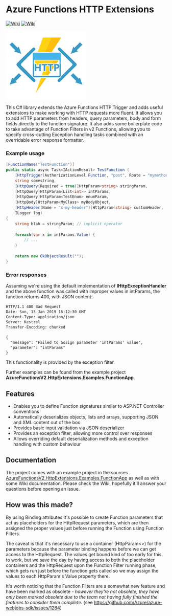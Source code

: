 # Azure Functions HTTP Extensions

[![Wiki](https://img.shields.io/badge/docs-in%20wiki-green.svg?style=flat)](https://github.com/Jusas/AzureFunctionsV2.HttpExtensions/wiki) 
[![Wiki](https://img.shields.io/nuget/v/AzureFunctionsV2.HttpExtensions.svg)](https://www.nuget.org/packages/AzureFunctionsV2.HttpExtensions/) 

![Logo](assets/logo.png)


This C# library extends the Azure Functions HTTP Trigger and adds useful extensions to 
make working with HTTP requests more fluent. It allows you to
add HTTP parameters from headers, query parameters, body and form fields directly
to the function signature. It also adds some boilerplate code to take advantage of
Function Filters in v2 Functions, allowing you to specify cross-cutting Exception 
handling tasks combined with an overridable error response formatter.

### Example usage

```C#
[FunctionName("TestFunction")]
public static async Task<IActionResult> TestFunction (
    [HttpTrigger(AuthorizationLevel.Function, "post", Route = "mymethod/{somestring}")] HttpRequest req,
    string somestring,
    [HttpQuery(Required = true)]HttpParam<string> stringParam,
    [HttpQuery]HttpParam<List<int>> intParams,
    [HttpQuery]HttpParam<TestEnum> enumParam,
    [HttpBody]HttpParam<MyClass> myBodyObject,
    [HttpHeader(Name = "x-my-header")]HttpParam<string> customHeader,
    ILogger log)
{
	string blah = stringParam; // implicit operator

	foreach(var x in intParams.Value) {
		// ...
	}

    return new OkObjectResult("");
}
```

### Error responses

Assuming we're using the default implementation of __IHttpExceptionHandler__ and the above function was called with improper values in intParams, the function returns 400, with JSON content:

```
HTTP/1.1 400 Bad Request
Date: Sun, 13 Jan 2019 16:12:30 GMT
Content-Type: application/json
Server: Kestrel
Transfer-Encoding: chunked

{
  "message": "Failed to assign parameter 'intParams' value",
  "parameter": "intParams"
}
```

This functionality is provided by the exception filter.

Further examples can be found from the example project __AzureFunctionsV2.HttpExtensions.Examples.FunctionApp__.


## Features

- Enables you to define Function signatures similar to ASP.NET Controller conventions
- Automatically deserializes objects, lists and arrays, supporting JSON and XML content out of the box
- Provides basic input validation via JSON deserializer
- Provides an exception filter, allowing more control over responses
- Allows overriding default deserialization methods and exception handling with custom behaviour

## Documentation

The project comes with an example project in the sources [AzureFunctionsV2.HttpExtensions.Examples.FunctionApp](https://github.com/Jusas/AzureFunctionsV2.HttpExtensions/tree/master/src/AzureFunctionsV2.HttpExtensions.Examples.FunctionApp) as well as with some Wiki documentation. Please check the Wiki, hopefully it'll answer your questions before opening an issue.

## How was this made?

By using Binding attributes it's possible to create Function parameters
that act as placeholders for the HttpRequest parameters, which are then assigned 
the proper values just before running the Function using Function Filters.

The caveat is that it's necessary to use a container (HttpParam<>) for the parameters
because the parameter binding happens before we can get access to the HttpRequest. The
values get bound kind of too early for this to work, but we save the day by having 
access to both the placeholder containers and the HttpRequest upon the Function Filter
running phase, which gets run just before the function gets called so we may assign
the values to each HttpParam's Value property there.

It's worth noticing that the Function Filters are a somewhat new feature and have been marked as obsolete - _however they're not obsolete, they have only been marked obsolete due to the team not having fully finished the features to consider them complete._ (see https://github.com/Azure/azure-webjobs-sdk/issues/1284)



